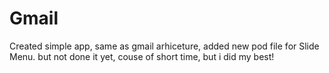 # Gmail
Created simple app, same as gmail arhiceture, added new pod file for Slide Menu. but not done it yet, couse of short time, but i did my best!
